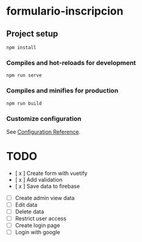 # formulario-inscripcion

## Project setup
```
npm install
```

### Compiles and hot-reloads for development
```
npm run serve
```

### Compiles and minifies for production
```
npm run build
```

### Customize configuration
See [Configuration Reference](https://cli.vuejs.org/config/).

# TODO
- [ x ] Create form with vuetify
- [ x ] Add validation
- [ x ] Save data to firebase
- [ ] Create admin view data
- [ ] Edit data
- [ ] Delete data
- [ ] Restrict user access
- [ ] Create login page
- [ ] Login with google